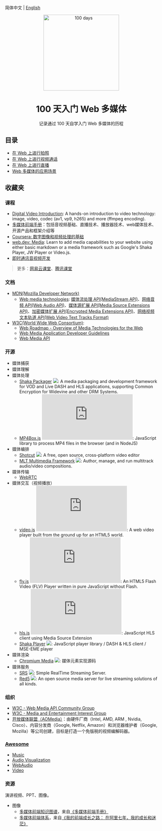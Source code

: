 简体中文 | [English](./README.en-US.md)

<p align="center">
  <img alt="100 days" src="https://user-images.githubusercontent.com/4392234/105186201-6c823400-5b6c-11eb-825d-c97a949233a2.png" width="250px">
</p>

<h1 align="center">
  100 天入门 Web 多媒体
</h1>

<p align="center">
  记录通过 100 天自学入门 Web 多媒体的历程
</p>

## 目录

- [在 Web 上进行拍照](./01_capturestill)
- [在 Web 上进行视频通话](./02_video_call)
- [在 Web 上进行直播](./03_live_broadcast)
- [Web 多媒体的应用场景](./99_application)

## 收藏夹

### 课程

- [Digital Video Introduction](https://github.com/leandromoreira/digital_video_introduction): A hands-on introduction to video technology: image, video, codec (av1, vp9, h265) and more (ffmpeg encoding).
- [多媒体前端手册](https://www.yuque.com/webmedia/handbook)：包括音视频基础、直播技术、播放器技术、web媒体技术、开源产品和框架介绍等
- [Coursera: 数字图像和视频处理的基础](https://www.coursera.org/learn/digital)
- [web.dev: Media](https://web.dev/media/): Learn to add media capabilities to your website using either basic markdown or a media framework such as Google's Shaka Player, JW Player or Video.js.
- [即时通讯音视频开发](http://www.52im.net/thread-228-1-1.html)

> 更多：[网易云课堂](https://study.163.com/)、[腾讯课堂](https://ke.qq.com/)

### 文档

- [MDN(Mozilla Developer Network)](https://developer.mozilla.org/zh-CN/)
    - [Web media technologies](https://developer.mozilla.org/en-US/docs/Web/Media): [媒体流处理 API(MediaStream API)](https://developer.mozilla.org/zh-CN/docs/Web/API/Media_Streams_API)、[网络音频 API(Web Audio API)](https://developer.mozilla.org/zh-CN/docs/Web/API/Web_Audio_API)、[媒体源扩展 API(Media Source Extensions API)](https://developer.mozilla.org/zh-CN/docs/Web/API/Media_Source_Extensions_API)、[加密媒体扩展 API(Encrypted Media Extensions API)](https://developer.mozilla.org/en-US/docs/Web/API/Encrypted_Media_Extensions_API)、[网络视频文本轨道 API(Web Video Text Tracks Format)](https://developer.mozilla.org/en-US/docs/Web/API/WebVTT_API)
- [W3C(World Wide Web Consortium)](https://www.w3.org/):
    - [Web Roadmap - Overview of Media Technologies for the Web](https://w3c.github.io/web-roadmaps/media/)
    - [Web Media Application Developer Guidelines](https://github.com/w3c/webmediaguidelines/)
    - [Web Media API](https://github.com/w3c/webmediaapi/)

### 开源

- 媒体捕获
- 媒体理解
- 媒体处理
  - [Shaka Packager](https://github.com/google/shaka-packager) ![](https://img.shields.io/github/stars/google/shaka-packager?style=social): A media packaging and development framework for VOD and Live DASH and HLS applications, supporting Common Encryption for Widevine and other DRM Systems.
  - [MP4Box.js](https://github.com/gpac/mp4box.js) ![](https://img.shields.io/github/stars/gpac/mp4box.js?style=social): JavaScript library to process MP4 files in the browser (and in NodeJS)
- 媒体编排
  - [Shotcut](https://github.com/mltframework/shotcut) ![](https://img.shields.io/github/stars/mltframework/shotcut?style=social): A free, open source, cross-platform video editor
  - [MLT Multimedia Framework](https://github.com/mltframework/mlt) ![](https://img.shields.io/github/stars/mltframework/mlt?style=social): Author, manage, and run multitrack audio/video compositions.
- 媒体传输
  - [WebRTC](https://webrtc.org/)
- 媒体交互（视频播放）
  - [video.js](https://github.com/videojs/video.js) ![](https://img.shields.io/github/stars/videojs/video.js?style=social): A web video player built from the ground up for an HTML5 world.
  - [flv.js](https://github.com/bilibili/flv.js) ![](https://img.shields.io/github/stars/bilibili/flv.js?style=social): An HTML5 Flash Video (FLV) Player written in pure JavaScript without Flash.
  - [hls.js](https://github.com/video-dev/hls.js) ![](https://img.shields.io/github/stars/video-dev/hls.js?style=social): JavaScript HLS client using Media Source Extension
  - [Shaka Player](https://github.com/google/shaka-player) ![](https://img.shields.io/github/stars/google/shaka-player?style=social): JavaScript player library / DASH & HLS client / MSE-EME player
- 媒体渲染
  - [Chromium Media](https://github.com/chromium/chromium/tree/master/media) ![](https://img.shields.io/github/stars/chromium/chromium?style=social): 媒体元素实现源码
- 媒体服务
  - [SRS](https://github.com/ossrs) ![](https://img.shields.io/github/stars/ossrs/srs?style=social): Simple RealTime Streaming Server.
  - [Red5](https://github.com/Red5) ![](https://img.shields.io/github/stars/Red5/red5-server?style=social): An open source media server for live streaming solutions of all kinds.

### 组织

- [W3C - Web Media API Community Group](https://www.w3.org/community/webmediaapi)
- [W3C - Media and Entertainment Interest Group](https://www.w3.org/groups/ig/me)
- [开放媒体联盟（AOMedia）](http://aomedia.org/)：由硬件厂商（Intel, AMD, ARM , Nvidia, Cisco）、内容分发商（Google, Netflix, Amazon）和浏览器维护者（Google, Mozilla）等公司创建，目标是打造一个免版税的视频编解码器。
  
### [Awesome](https://github.com/sindresorhus/awesome)

- [Music](https://github.com/ciconia/awesome-music)
- [Audio Visualization](https://github.com/willianjusten/awesome-audio-visualization)
- [WebAudio](https://github.com/notthetup/awesome-webaudio)
- [Video](https://github.com/krzemienski/awesome-video)
  

### 资源

演讲视频、PPT、图像。

- 图像
  - [多媒体前端知识图谱](https://cdn.nlark.com/yuque/0/2019/jpeg/666307/1576205595971-af321329-d743-4ad8-8263-ca9a49531b1e.jpeg)，来自[《多媒体前端手册》](https://www.yuque.com/webmedia/handbook)
  - [多媒体前端体系](https://img.alicdn.com/tfs/TB1wLphSXY7gK0jSZKzXXaikpXa-2348-1220.png)，来自[《我的前端成长之路： 在阿里七年，我的成长和迷茫》](https://fed.taobao.org/blog/taofed/do71ct/ttpk5r)
